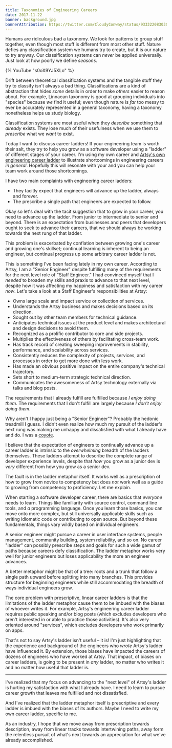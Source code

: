 ```yaml
---
title: Taxonomies of Engineering Careers
date: 2017-11-22
banner: background.jpg
bannerAttribution: https://twitter.com/CloudyConway/status/933322083030978561
---
```


Humans are ridiculous bad a taxonomy. We look for patterns to group stuff together, even though most stuff is different from most other stuff. Nature defies any classification system we humans try to create, but it is our nature to try anyway. Our classification systems can _never_ be applied universally. Just look at how poorly we define _seasons_.

{% YouTube "s0oX9YJ5XLo" %}

Drift between theoretical classification systems and the tangible stuff they try to classify isn't always a bad thing. Classifications are a kind of abstraction that hides _some_ details in order to make _others_ easier to reason about. For example, Linnaean taxonomy is good at grouping individuals into "species" because _we_ find it useful; even though nature is _far_ too messy to ever be accurately represented in a general taxonomy, having a taxonomy nonetheless helps us study biology.

Classification systems are most useful when they _describe_ something that _already_ exists. They lose much of their usefulness when we use them to _prescribe_ what we _want_ to exist.

Today I want to discuss career ladders! If your engineering team is worth their salt, they try to help you grow as a software developer using a "ladder" of different stages of your career. I'm using my own career and [Artsy's own engineering career ladder][ladder] to illustrate shortcomings in engineering careers _in general_. Hopefully this will resonate with your and you can help your team work around those shortcomings.

I have two main complaints with engineering career ladders:

- They tacitly expect that engineers will advance up the ladder, always and forever.
- The prescribe a single path that engineers are expected to follow.

Okay so let's deal with the tacit suggestion that to grow in your career, you need to advance up the ladder. From junior to intermediate to senior and beyond. There is an expectation from businesses and peers that developers ought to seek to advance their careers, that we should always be working towards the next rung of that ladder.

This problem is exacerbated by conflation between growing one's career and growing one's skillset; continual learning is inherent to being an engineer, but continual progress up some arbitrary career ladder is not.

This is something I've been facing lately in my own career. According to Artsy, I am a "Senior Engineer" despite fulfilling many of the requirements for the next level role of "Staff Engineer." I had convinced myself that I _needed_ to broaden my skills and praxis to advance to that next level, despite how it was affecting my happiness and satisfaction with my career _now_. Let's take a look at a Staff Engineer's responsibilities at Artsy:

- Owns large scale and impact service or collection of services.
- Understands the Artsy business and makes decisions based on its direction.
- Sought out by other team members for technical guidance.
- Anticipates technical issues at the product level and makes architectural and design decisions to avoid them.
- Recognized as a prolific contributor to core and side projects.
- Multiplies the effectiveness of others by facilitating cross-team work.
- Has track record of creating sweeping improvements in stability, performance, and scalability across services.
- Consistently reduces the complexity of projects, services, and processes in order to get more done with less work.
- Has made an obvious positive impact on the entire company's technical trajectory.
- Sets short to medium-term strategic technical direction.
- Communicates the awesomeness of Artsy technology externally via talks and blog posts.

The requirements that I already fulfill are fulfilled because _I enjoy doing them_. The requirements that I don't fulfill are largely because _I don't enjoy doing them_.

Why aren't I happy just being a "Senior Engineer"? Probably the hedonic treadmill I guess. I didn't even realize how much my pursuit of the ladder's next rung was making me unhappy and dissatisfied with what I already have and do. I was a [coyote][].

I believe that the expectation of engineers to continually advance up a career ladder is intrinsic to the _overwhelming_ breadth of the ladders themselves. These ladders attempt to describe the complete range of developer experience levels, despite that _how_ you grow as a junior dev is _very_ different from how you grow as a senior dev.

The fault is in the ladder metaphor itself. It works well as a prescription of how to grow from novice to competency but does _not_ work well as a guide to growing from competency to proficiency. Let me explain.

When starting a software developer career, there are basics that _everyone_ needs to learn. Things like familiarity with source control, command line tools, and _a_ programming language. Once you learn those basics, you can move onto more complex, but still universally applicable skills such as writing idiomatic code or contributing to open source. But beyond these fundamentals, things vary wildly based on individual engineers.

A senior engineer might pursue a career in user interface systems, people management, community building, system reliability, and so on. No career "ladder" can possibly prescribe steps and goals for such a wide gamut of paths because careers defy classification. The ladder metaphor works very well for junior engineers but loses applicability the more an engineer advances.

A better metaphor might be that of a tree: roots and a trunk that follow a single path upward before splitting into many branches. This provides structure for beginning engineers while still accommodating the breadth of ways individual engineers grow.

The core problem with prescriptive, linear career ladders is that the limitations of the ladder metaphor cause them to be imbued with the biases of whoever writes it. For example, Artsy's engineering career ladder requires public speaking and/or blog posts (which excludes developers who aren't interested in or able to practice those activities). It's also very oriented around "services", which excludes developers who work primarily on apps.

That's not to say Artsy's ladder isn't useful – it is! I'm just highlighting that the experience and background of the engineers who _wrote_ Artsy's ladder have influenced it. By extension, those biases have impacted the careers of dozens of engineers who have worked at Artsy. That impact, of biases on career ladders, is going to be present in _any_ ladder, no matter who writes it and no matter how useful that ladder is.

---

I've realized that my focus on advancing to the "next level" of Artsy's ladder is hurting my satisfaction with what I already have. I need to learn to pursue career growth that leaves me fulfilled and not dissatisfied.

And I've realized that the ladder metaphor itself is prescriptive and every ladder is imbued with the biases of its authors. Maybe I need to write my own career ladder, specific to me.

As an industry, I hope that we move away from prescription towards description, away from linear tracks towards intertwining paths, away form the relentless pursuit of what's next towards an appreciation for what we've already accomplished.

[coyote]: /blog/we-are-the-coyote/
[ladder]: http://artsy.github.io/blog/2015/04/03/artsy-engineering-compensation-framework/
